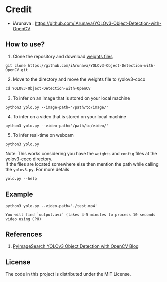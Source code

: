 # Credit

- iArunava : https://github.com/iArunava/YOLOv3-Object-Detection-with-OpenCV


## How to use?

1) Clone the repository and download [weights files](http://bit.ly/keras-detection-practice)

```
git clone https://github.com/iArunava/YOLOv3-Object-Detection-with-OpenCV.git
```

2) Move to the directory and move the weights file to /yolov3-coco
```
cd YOLOv3-Object-Detection-with-OpenCV
```

3) To infer on an image that is stored on your local machine
```
python3 yolo.py --image-path='/path/to/image/'
```
4) To infer on a video that is stored on your local machine
```
python3 yolo.py --video-path='/path/to/video/'
```
5) To infer real-time on webcam
```
python3 yolo.py
```

Note: This works considering you have the `weights` and `config` files at the yolov3-coco directory.
<br/>
If the files are located somewhere else then mention the path while calling the `yolov3.py`. For more details
```
yolo.py --help
```

## Example
```
python3 yolo.py --video-path='./test.mp4'

You will find `output.avi` (takes 4-5 minutes to process 10 seconds video using CPU)
```


## References

1) [PyImageSearch YOLOv3 Object Detection with OpenCV Blog](https://www.pyimagesearch.com/2018/11/12/yolo-object-detection-with-opencv/)

## License

The code in this project is distributed under the MIT License.
